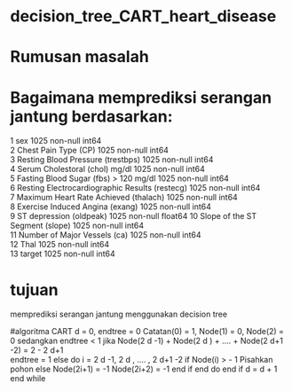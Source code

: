 # decision_tree_CART_heart_disease
# Rumusan masalah
# Bagaimana memprediksi serangan jantung berdasarkan:                                           
 1   sex                                             1025 non-null   int64  
 2   Chest Pain Type (CP)                            1025 non-null   int64  
 3   Resting Blood Pressure (trestbps)               1025 non-null   int64  
 4   Serum Cholestoral (chol) mg/dl                  1025 non-null   int64  
 5   Fasting Blood Sugar (fbs) > 120 mg/dl           1025 non-null   int64  
 6   Resting Electrocardiographic Results (restecg)  1025 non-null   int64  
 7   Maximum Heart Rate Achieved (thalach)           1025 non-null   int64  
 8   Exercise Induced Angina (exang)                 1025 non-null   int64  
 9   ST depression (oldpeak)                         1025 non-null   float64
 10  Slope of the ST Segment (slope)                 1025 non-null   int64  
 11  Number of Major Vessels (ca)                    1025 non-null   int64  
 12  Thal                                            1025 non-null   int64  
 13  target                                          1025 non-null   int64  

# tujuan
memprediksi serangan jantung menggunakan decision tree

#algoritma 
CART
d = 0, endtree = 0 
Catatan(0) = 1, Node(1) = 0, Node(2) = 0 
sedangkan endtree < 1 
    jika Node(2 d -1) + Node(2 d ) + .... + Node(2 d+1 -2) = 2 - 2 d+1   
         endtree = 1 
    else 
        do i = 2 d -1, 2 d , .... , 2 d+1 -2 
            if Node(i) > - 1 
                Pisahkan pohon 
            else 
                Node(2i+1) = -1 
                Node(2i+2) = -1 
            end if 
        end do 
    end if 
d = d + 1 
end while
